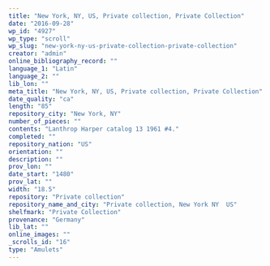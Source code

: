 ```yaml
---
title: "New York, NY, US, Private collection, Private Collection"
date: "2016-09-28"
wp_id: "4927"
wp_type: "scroll"
wp_slug: "new-york-ny-us-private-collection-private-collection"
creator: "admin"
online_bibliography_record: ""
language_1: "Latin"
language_2: ""
lib_lon: ""
meta_title: "New York, NY, US, Private collection, Private Collection"
date_quality: "ca"
length: "85"
repository_city: "New York, NY"
number_of_pieces: ""
contents: "Lanthrop Harper catalog 13 1961 #4."
completed: ""
repository_nation: "US"
orientation: ""
description: ""
prov_lon: ""
date_start: "1480"
prov_lat: ""
width: "18.5"
repository: "Private collection"
repository_name_and_city: "Private collection, New York NY	US"
shelfmark: "Private Collection"
provenance: "Germany"
lib_lat: ""
online_images: ""
_scrolls_id: "16"
type: "Amulets"
---
```



